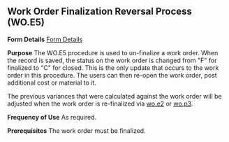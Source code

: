 ## Work Order Finalization Reversal Process (WO.E5)
<PageHeader />

**Form Details**
[Form Details](../WO-E5-1/README.md)

**Purpose**
The WO.E5 procedure is used to un-finalize a work order. When the record is
saved, the status on the work order is changed from "F" for finalized to "C"
for closed. This is the only update that occurs to the work order in this
procedure. The users can then re-open the work order, post additional cost or
material to it.

The previous variances that were calculated against the work order will be
adjusted when the work order is re-finalized via [wo.e2](../Wo-e2/README.md) or
[wo.p3](../Wo-p3/README.md).

**Frequency of Use**
As required.

**Prerequisites**
The work order must be finalized.

<badge text= "Version 8.10.57 " vertical="middle" />

<PageFooter />
